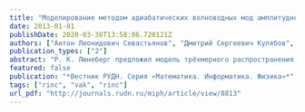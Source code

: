 ```yaml
---
title: "Моделирование методом адиабатических волноводных мод амплитудно-фазового преобразования электромагнитного поля тонкоплёночной обобщённой волноводной линзой Люнеберга"
date: 2013-01-01
publishDate: 2020-03-30T13:58:06.720121Z
authors: ["Антон Леонидович Севастьянов", "Дмитрий Сергеевич Кулябов", "Леонид Антонович Севастьянов"]
publication_types: ["2"]
abstract: "Р. К. Люнеберг предложил модель трёхмерного распространения электромагнитного излучения. В. Гийемин и С. Стернберг показали, что базовые уравнения Люнеберга, являющиеся уравнениями Лагранжа, соответствуют уравнениям Гамильтона на кока- сательном расслоении над трёхмерным конфигурационным пространством. Описанная модель является «близким родственником» модели адиабатических волноводных мод, предложенной авторами. В ней аналогичным образом двумерные уравнения лучей в интегрально-оптическом волноводе соответствуют уравнениям Гамильтона на четырёх- мерном фазовом пространстве. В указанной модели при построении квазиклассического решения фазовая функция находится из уравнения Гамильтона–Якоби; по начальной фазовой функции строится начальное лагранжево многообразие, которое преобразуется при помощи гамильтонова потока. До тех пор, пока возникающее при этом процессе лагранжево многообразие однозначно проектируется на конфигурационное пространство, мы находим фазовую функцию, вычисляя действие вдоль траектории."
featured: false
publication: "*Вестник РУДН. Серия «Математика. Информатика. Физика»*"
tags: ["rinc", "vak", "rinc"]
url_pdf: "http://journals.rudn.ru/miph/article/view/8813"
---
```


